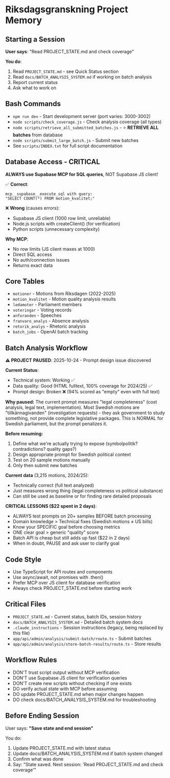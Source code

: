 # Riksdagsgranskning Project Memory

## Starting a Session
**User says**: "Read PROJECT_STATE.md and check coverage"

**You do**:
1. Read `PROJECT_STATE.md` - see Quick Status section
2. Read `docs/BATCH_ANALYSIS_SYSTEM.md` if working on batch analysis
3. Report current status
4. Ask what to work on

## Bash Commands
- `npm run dev` - Start development server (port varies: 3000-3002)
- `node scripts/check_coverage.js` - Check analysis coverage (all types)
- `node scripts/retrieve_all_submitted_batches.js` - ⭐ **RETRIEVE ALL batches** from database
- `node scripts/submit_large_batch.js` - Submit new batches
- See `scripts/INDEX.txt` for full script documentation

## Database Access - CRITICAL

**ALWAYS use Supabase MCP for SQL queries**, NOT Supabase JS client!

✅ **Correct**:
```
mcp__supabase__execute_sql with query:
"SELECT COUNT(*) FROM motion_kvalitet;"
```

❌ **Wrong** (causes errors):
- Supabase JS client (1000 row limit, unreliable)
- Node.js scripts with createClient() (for verification)
- Python scripts (unnecessary complexity)

**Why MCP**:
- No row limits (JS client maxes at 1000)
- Direct SQL access
- No auth/connection issues
- Returns exact data

## Core Tables
- `motioner` - Motions from Riksdagen (2022-2025)
- `motion_kvalitet` - Motion quality analysis results
- `ledamoter` - Parliament members
- `voteringar` - Voting records
- `anforanden` - Speeches
- `franvaro_analys` - Absence analysis
- `retorik_analys` - Rhetoric analysis
- `batch_jobs` - OpenAI batch tracking

## Batch Analysis Workflow

**⚠️ PROJECT PAUSED**: 2025-10-24 - Prompt design issue discovered

**Current Status**:
- Technical system: Working ✅
- Data quality: Good (HTML fulltext, 100% coverage for 2024/25) ✅
- Prompt design: Broken ❌ (94% scored as "empty" even with full text)

**Why paused:**
The current prompt measures "legal completeness" (cost analysis, legal text, implementation). Most Swedish motions are "tillkännagivanden" (investigation requests) - they ask government to study something, not provide complete legislative packages. This is NORMAL for Swedish parliament, but the prompt penalizes it.

**Before resuming:**
1. Define what we're actually trying to expose (symbolpolitik? contradictions? quality gaps?)
2. Design appropriate prompt for Swedish political context
3. Test on 20 sample motions manually
4. Only then submit new batches

**Current data** (3,215 motions, 2024/25):
- Technically correct (full text analyzed)
- Just measures wrong thing (legal completeness vs political substance)
- Can still be used as baseline or for finding rare detailed proposals

**CRITICAL LESSONS ($22 spent in 2 days)**:
- ALWAYS test prompts on 20+ samples BEFORE batch processing
- Domain knowledge > Technical fixes (Swedish motions ≠ US bills)
- Know your SPECIFIC goal before choosing metrics
- ONE clear goal > generic "quality" score
- Batch API is cheap but still adds up fast ($22 in 2 days)
- When in doubt, PAUSE and ask user to clarify goal

## Code Style
- Use TypeScript for API routes and components
- Use async/await, not promises with .then()
- Prefer MCP over JS client for database verification
- Always check PROJECT_STATE.md before starting work

## Critical Files
- `PROJECT_STATE.md` - Current status, batch IDs, session history
- `docs/BATCH_ANALYSIS_SYSTEM.md` - Detailed batch system docs
- `.claude_instructions` - Session instructions (legacy, being replaced by this file)
- `app/api/admin/analysis/submit-batch/route.ts` - Submit batches
- `app/api/admin/analysis/store-batch-results/route.ts` - Store results

## Workflow Rules
- DON'T trust script output without MCP verification
- DON'T use Supabase JS client for verification queries
- DON'T create new scripts without checking if one exists
- DO verify actual state with MCP before assuming
- DO update PROJECT_STATE.md when major changes happen
- DO check docs/BATCH_ANALYSIS_SYSTEM.md for troubleshooting

## Before Ending Session
User says: **"Save state and end session"**

You do:
1. Update PROJECT_STATE.md with latest status
2. Update docs/BATCH_ANALYSIS_SYSTEM.md if batch system changed
3. Confirm what was done
4. Say: "State saved. Next session: 'Read PROJECT_STATE.md and check coverage'"
